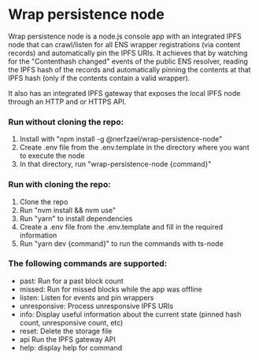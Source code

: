 # Wrap persistence node

Wrap persistence node is a node.js console app with an integrated IPFS node that can crawl/listen for all ENS wrapper registrations (via content records) and automatically pin the IPFS URIs.
It achieves that by watching for the "Contenthash changed" events of the public ENS resolver, reading the IPFS hash of the records and automatically pinning the contents at that IPFS hash (only if the contents contain a valid wrapper).

It also has an integrated IPFS gateway that exposes the local IPFS node through an HTTP and or HTTPS API.

### Run without cloning the repo:
1. Install with "npm install -g @nerfzael/wrap-persistence-node"
2. Create .env file from the .env.template in the directory where you want to execute the node
3. In that directory, run "wrap-persistence-node {command}"

### Run with cloning the repo:
1. Clone the repo
2. Run "nvm install && nvm use"
3. Run "yarn" to install dependencies
4. Create a .env file from the .env.template and fill in the required information
5. Run "yarn dev {command}" to run the commands with ts-node

### The following commands are supported:
- past:            Run for a past block count
- missed:          Run for missed blocks while the app was offline
- listen:          Listen for events and pin wrappers
- unresponsive:    Process unresponsive IPFS URIs
- info:            Display useful information about the current state (pinned hash count, unresponsive count, etc)
- reset:           Delete the storage file
- api              Run the IPFS gateway API
- help:  display help for command